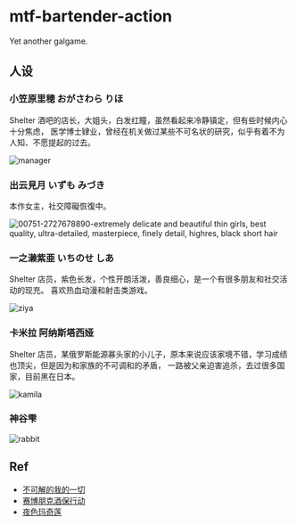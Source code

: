 # mtf-bartender-action

Yet another galgame.

## 人设

### 小笠原里穂 おがさわら りほ
Shelter 酒吧的店长，大姐头，白发红瞳，虽然看起来冷静镇定，但有些时候内心十分焦虑，
医学博士肄业，曾经在机关做过某些不可名状的研究，似乎有着不为人知、不愿提起的过去。

![manager](https://user-images.githubusercontent.com/2507027/221347671-18c015af-9d6b-4dda-8718-e9216e62638e.png)


### 出云見月 いずも みづき
本作女主，社交障礙恢復中。

![00751-2727678890-extremely delicate and beautiful thin girls, best quality, ultra-detailed, masterpiece, finely detail, highres, black short hair](https://user-images.githubusercontent.com/2507027/221355517-559a5f48-b6c5-4b8e-9f3b-57617e701422.png)


### 一之濑紫亜 いちのせ しあ
Shelter 店员，紫色长发，个性开朗活泼，善良细心，是一个有很多朋友和社交活动的现充。
喜欢热血动漫和射击类游戏。

![ziya](https://user-images.githubusercontent.com/2507027/221347676-8ab7bccc-e8d9-4e04-88a0-1b67e22a11b7.png)


### 卡米拉 阿纳斯塔西娅
Shelter 店员，某俄罗斯能源寡头家的小儿子，原本来说应该家境不错，学习成绩也顶尖，但是因为和家族的不可调和的矛盾，
一路被父亲迫害追杀，去过很多国家，目前黑在日本。

![kamila](https://user-images.githubusercontent.com/2507027/221355523-01f782c5-bedf-48a0-b594-fd4e5ecc5100.png)


### 神谷雫

![rabbit](https://user-images.githubusercontent.com/2507027/221347683-19c05937-d16e-4d5a-aefe-a28adc834a11.png)


## Ref

- [不可解的我的一切](https://manhua.dmzj.com/bukejiedewodeyiqie/77189.shtml#@page=1)
- [赛博朋克酒保行动](https://www.bilibili.com/video/BV1jW4y1G7ks)
- [夜色玛奇莲](http://www.shuxiu.cc/read/shidu.asp?bid=6262562)
 
